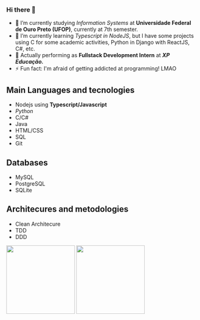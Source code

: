 ### Hi there 👋

- 🔭 I’m currently studying *Information Systems* at **Universidade Federal de Ouro Preto (UFOP)**, currently at 7th semester.
- 🌱 I’m currently learning *Typescript in NodeJS*, but I have some projects using C for some academic activities, Python in Django with ReactJS, C#, etc.
- 👯 Actually performing as **Fullstack Development Intern** at ***XP Educação.***
- ⚡ Fun fact: I'm afraid of getting addicted at programming! LMAO 

## Main Languages and tecnologies
- Nodejs using **Typescript/Javascript**
- *Python*
- C/C#
- Java
- HTML/CSS
- SQL
- Git

## Databases
- MySQL
- PostgreSQL
- SQLite

## Architecures and metodologies
- Clean Architecure
- TDD
- DDD

<div style="display:inline-block;flex-direction:row;justify-content:space-between;">
  <img height="180vw" src="https://github-readme-stats.vercel.app/api?username=gabriel-abn&show_icons=true&theme=synthwave"/>
  <img height="180vw" src="https://github-readme-stats.vercel.app/api/top-langs/?username=gabriel-abn&show_icons=true&theme=synthwave&layout=compact"/>
</div>


<!-- ![Anurag's GitHub stats](https://github-readme-stats.vercel.app/api?username=gabriel-abn&show_icons=true&theme=radical) -->

<!-- [![Top Langs](https://github-readme-stats.vercel.app/api/top-langs/?username=gabriel-abn&show_icons=true&theme=radical&layout=compact)](https://github.com/anuraghazra/github-readme-stats) -->
